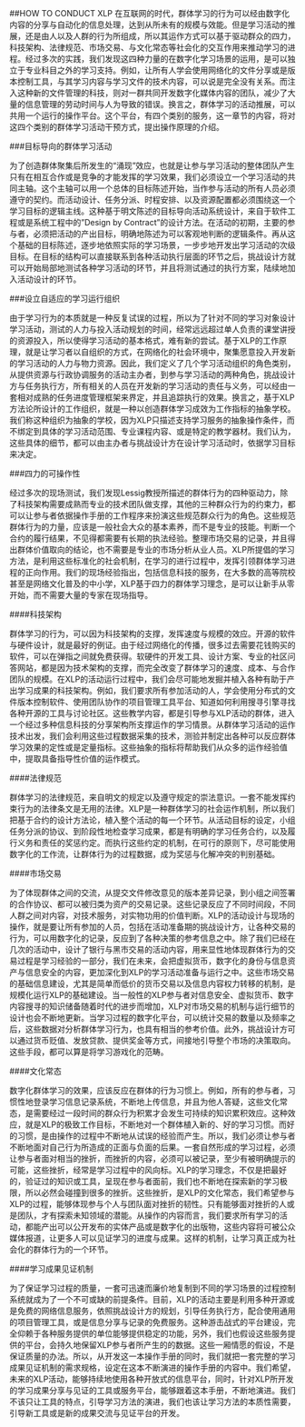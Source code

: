##HOW TO CONDUCT XLP
在互联网的时代，群体学习的行为可以经由数字化内容的分享与自动化的信息处理，达到从所未有的规模与效能。但是学习活动的推展，还是由人以及人群的行为所组成，所以其运作方式可以基于驱动群众的四力，科技架构、法律规范、市场交易、与文化常态等社会化的交互作用来推动学习的进程。经过多次的实践，我们发现这四种力量的在数字化学习场景的运用，是可以独立于专业科目之外的学习支持。例如，让所有人学会使用网络化的文件分享或是版本控制工具，与其学习内容与学习文件的技术内容，可以说是完全没有关系。而注入这种新的文件管理的科技，则对一群共同开发数字化媒体内容的团队，减少了大量的信息管理的劳动时间与人为导致的错误。换言之，群体学习的活动推展，可以共用一个运行的操作平台。这个平台，有四个类别的服务，这一章节的内容，将对这四个类别的群体学习活动干预方式，提出操作原理的介绍。

###目标导向的群体学习活动

为了创造群体聚集后所发生的“涌现”效应，也就是让参与学习活动的整体团队产生只有在相互合作或是竞争的才能发挥的学习效果，我们必须设立一个学习活动的共同主轴。这个主轴可以用一个总体的目标陈述开始，当作参与活动的所有人员必须遵守的契约。而活动设计、任务分派、时程安排、以及资源配置都必须围绕这一个学习目标的逻辑主线。这种基于明文陈述的目标导向活动系统设计，来自于软件工程或是系统工程中的”Design by Contract”的设计方法。在活动的初期，主要的参与者，必须把活动的产出目标，明确地陈述为可以客观地判断的逻辑条件。再从这个基础的目标陈述，逐步地依照实际的学习场景，一步步地开发出学习活动的次级目标。在目标的结构可以直接联系到各种活动执行层面的环节之后，挑战设计方就可以开始局部地测试各种学习活动的环节，并且将测试通过的执行方案，陆续地加入活动设计的环节。

###设立自适应的学习运行组织

由于学习行为的本质就是一种反复试误的过程，所以为了针对不同的学习对象设计学习活动，测试的人力与投入活动规划的时间，经常远远超过单人负责的课堂讲授的资源投入，所以使得学习活动的基本格式，难有新的尝试。基于XLP的工作原理，就是让学习者以自组织的方式，在网络化的社会环境中，聚集愿意投入开发新的学习活动的人力与物力资源。因此，我们定义了几个学习活动组织的角色类别，从提供资源与行政协调服务的活动主办者，到参与学习活动的两种角色，挑战设计方与任务执行方，所有相关的人员在开发新的学习活动的责任与义务，可以经由一套相对成熟的任务进度管理框架来界定，并且追踪执行的效果。换言之，基于XLP方法论所设计的工作组织，就是一种以创造群体学习成效为工作指标的抽象学校。我们称这种组织为抽象的学校，因为XLP只描述支持学习服务的抽象操作条件，而不绑定到具体的学习活动范围、专业课程内容、或是特定的教学器材。我们认为，这些具体的细节，都可以由主办者与挑战设计方在设计学习活动时，依据学习目标来决定。



###四力的可操作性

经过多次的现场测试，我们发现Lessig教授所描述的群体行为的四种驱动力，除了科技架构需要成熟而专业的技术团队做支撑，其他的三种群众行为的约束力，都可以让参与者依据操作手册的工作程序来扮演这些规范群众行为的角色。这些规范群体行为的力量，应该是一般社会大众的基本素养，而不是专业的技能。判断一个合约的履行结果，不见得都需要有长期的执法经验。整理市场交易的记录，并且得出群体价值取向的结论，也不需要是专业的市场分析从业人员。XLP所提倡的学习方法，是利用这些标准化的社会机制，在学习的进行过程中，发挥引领群体学习进程的正向作用。我们的现场经验指出，包括信息科技的服务，在大多数的高等院校甚至是网络文化普及的中小学，XLP基于四力的群体学习理念，是可以让新手从零开始，而不需要大量的专家在现场指导。

####科技架构

群体学习的行为，可以因为科技架构的支撑，发挥速度与规模的效应。开源的软件与硬件设计，就是最好的例证。由于经过网络化的传播，很多过去需要花钱购买的软件，可以在弹指之间就免费获得。软硬件的开发工具、设计方案、专业的社区问答网站，都是因为技术架构的支撑，而完全改变了群体学习的速度、成本、与合作团队的规模。在XLP的活动运行过程中，我们会尽可能地发掘并植入各种有助于产出学习成果的科技架构。例如，我们要求所有参加活动的人，学会使用分布式的文件版本控制软件、使用团队协作的项目管理工具平台、知道如何利用搜寻引擎寻找各种开源的工具与讨论社区。这些教学内容，都是引导参与XLP活动的群体，进入一个经过多种信息科技的分享架构所支撑运作的学习情景。从群体学习活动的运作技术出发，我们会利用这些过程数据采集的技术，测验并制定出各种可以反应群体学习效果的定性或是定量指标。这些抽象的指标将帮助我们从众多的运作经验值中，提取具备指导性价值的运作模式。

####法律规范

群体学习的法律规范，来自明文的规定以及遵守规定的崇法意识。一套不能发挥约束行为的法律条文是无用的法律。XLP是一种群体学习的社会运作机制，所以我们把基于合约的设计方法论，植入整个活动的每一个环节。从活动目标的设定，小组任务分派的协议、到阶段性地检查学习成果，都是有明确的学习任务合约，以及履行义务和责任的奖惩约定。而执行这些约定的机制，在可行的原则下，尽可能使用数字化的工作流，让群体行为的过程数据，成为奖惩与化解冲突的判别基础。

####市场交易

为了体现群体之间的交流，从提交文件修改意见的版本差异记录，到小组之间签署的合作协议、都可以被归类为资产的交易记录。这些记录反应了不同时间段，不同人群之间对内容，对技术服务，对实物功用的价值判断。XLP的活动设计与现场的操作，就是要让所有参加的人员，包括在活动准备期的挑战设计方，让各种交易的行为，可以用数字化的记录，反应到了各种决策的参考信息之中。除了我们已经在几次的活动中，设计了银行与黑市交易的活动内容，用来显性地体现群体行为的交易过程是学习经验的一部分，我们在未来，会把虚拟货币，数字化的身份与信息资产与信息安全的内容，更加深化到XLP的学习活动准备与运行之中。这些市场交易的基础信息建设，尤其是简单而低价的货币交易以及信息内容权力转移的机制，是规模化运行XLP的基础建设。当一般性的XLP参与者对信息安全、虚拟货币、数字内容搜寻的知识储备随着时代的进步而增加，XLP对市场交易的机制与运行细节的设计也会不断地更新。当学习过程的数字化平台，可以统计交易的数量以及频率之后，这些数据对分析群体学习行为，也具有相当的参考价值。此外，挑战设计方可以通过货币贬值、发放贷款、提供奖金等方式，间接地引导整个市场的决策取向。这些手段，都可以算是将学习游戏化的范畴。

####文化常态

数字化群体学习的效果，应该反应在群体的行为习惯上。例如，所有的参与者，习惯性地登录学习信息记录系统，不断地上传信息，并且为他人答疑，这些文化常态，是需要经过一段时间的群众行为积累才会发生可持续的知识累积效应。这种效应，就是XLP的极致工作目标，不断地对一个群体植入新的、好的学习习惯。而好的习惯，是由操作的过程中不断地从试误的经验而产生。所以，我们必须让参与者不断地面对自己行为所造成的正面与负面的后果。一套自然形成的学习过程，必须让参与者面对相当的挫折，而挫折的内容，必须可以被记录，至少有被明确提示的可能，这些挫折，经常是学习过程中的风向标。XLP的学习理念，不仅是把最好的，验证过的知识或工具，呈现在参与者面前，我们也不断地在探索新的学习极限，所以必然会碰撞到很多的挫折。这些挫折，是XLP的文化常态，我们希望参与XLP的过程，能够体现参与个人与团队面对挫折的韧性。只有能够面对挫折的人或是团队，才有探索未知领域的潜能。从操作的内容而言，我们要求所有学习的活动，都能产出可以公开发布的实体产品或是数字化的出版物，这些内容将可被公众媒体报道，让更多人可以见证学习的进度与成果。这样的机制，让学习真正成为社会化的群体行为的一个环节。


####学习成果见证机制

为了保证学习过程的质量，一套可迅速而廉价地复制到不同的学习场景的过程控制系统就成为了一个不可或缺的前提条件。目前，XLP的活动主要是利用多种开源或是免费的网络信息服务，依照挑战设计方的规划，引导任务执行方，配合使用通用的项目管理工具，或是信息分享与记录的免费服务。这种游击战式的平台建设，完全仰赖于各种服务提供的单位能够提供稳定的功能，另外，我们也假设这些服务提供的平台，会持久地保留XLP参与者所产生的的数据。这些一厢情愿的假设，不是保证质量的办法。所以，从开发这一本操作手册的同时，我们就把一套完整的学习成果见证机制的需求规格，设定在这本不断演进的操作手册的内容中。我们希望，未来的XLP活动，能够持续地使用各种开放式的信息平台，同时，针对XLP所开发的学习成果分享与见证的工具或服务平台，能够跟着这本手册，不断地演进。我们不该只让工具的特点，引导学习方法的演进，我们也该让学习方法的本质性需要，引导新工具或是新的成果交流与见证平台的开发。

